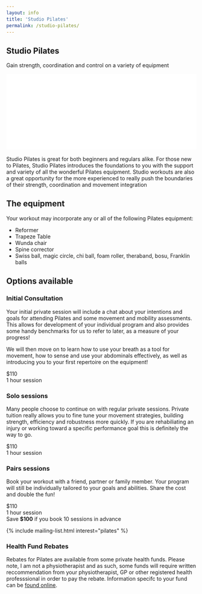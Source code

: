 ```yaml
---
layout: info
title: 'Studio Pilates'
permalink: /studio-pilates/
---
```



<section class="section section-lightOnDark section-splash">
	<div class="layer layer-img b-lazy" data-src="/images/section-bgs/IMG_0887.jpg"></div>
	<!-- <div class="layer layer-gradient layer-gradient-light"></div> -->
	<div class="container">
		<div class="row">
			<div class="col-sm-6">
				<h1>Studio Pilates</h1>
				<p>Gain strength, coordination and control on a variety of equipment</p>
				<img src="/images/logo-footer.png" class="logo" />
			</div>
		</div>
	</div>
</section>

<section class="section section-quote">
	<div class="container">
		<div class="row">
			<div class="col-sm-6 col-sm-offset-3">
				<!-- <h2></h2> -->
				<p>Studio Pilates is great for both beginners and regulars alike. For those new to Pilates, Studio Pilates introduces the foundations to you with the support and variety of all the wonderful Pilates equipment. Studio workouts are also a great opportunity for the more experienced to really push the boundaries of their strength, coordination and movement integration</p>
			</div>
		</div>
	</div>
</section>


<section class="section section-lightOnDark">
	<div class="layer layer-img b-lazy" data-src="/images/section-bgs/IMG_0979.jpg"></div>
	<div class="container">
		<div class="row">
			<div class="col-sm-4 col-sm-offset-6">
				<h2 class="section_title">The equipment</h2>
				<p>Your workout may incorporate any or all of the following Pilates equipment:</p>
				<ul>
					<li>Reformer</li>
					<li>Trapeze Table</li>
					<li>Wunda chair</li>
					<li>Spine corrector</li>
					<li>Swiss ball, magic circle, chi ball, foam roller, theraband, bosu, Franklin balls</li>
				</ul>
			</div>
		</div>
	</div>
</section>


<section class="section">
	<div class="container">
		<div class="col-sm-12">
			<h2 class="section_title section_title-full">Options available</h2>
		</div>
		<div class="col-sm-4">
			<div class="well well-product">
				<h3>Initial Consultation</h3>
				<p>Your initial private session will include a chat about your intentions and goals for attending Pilates and some movement and mobility assessments.  This allows for development of your individual program and also provides some handy benchmarks for us to refer to later, as a measure of your progress!</p>
				<p>We will then move on to learn how to use your breath as a tool for movement, how to sense and use your abdominals effectively, as well as introducing you to your first repertoire on the equipment!</p>
				<div class="cost">
					<div class="cost_price">$110</div>
					<div class="cost_details">1 hour session</div>
				</div><!-- .cost -->
			</div><!-- .well -->
		</div><!-- .col-sm-4 -->
		<div class="col-sm-4">
			<div class="well well-product">
				<h3>Solo sessions</h3>
				<p>Many people choose to continue on with regular private sessions.  Private tuition really allows you to fine tune your movement strategies, building strength, efficiency and robustness more quickly. If you are rehabiliating an injury or working toward a specific performance goal this is definitely the way to go.</p>
				<div class="cost">
					<div class="cost_price">$110</div>
					<div class="cost_details">1 hour session</div>
				</div>
			</div><!-- .well -->
		</div><!-- .col-sm-4 -->
		<div class="col-sm-4">
			<div class="well well-product">
				<h3>Pairs sessions</h3> 
				<p>Book your workout with a friend, partner or family member. Your program will still be individually tailored to your goals and abilities. Share the cost and double the fun!</p>
				<div class="cost">
					<div class="cost_price">$110</div>
					<div class="cost_details">1 hour session</div>
				</div>
			</div><!-- .well -->
		</div>
		<div class="col-sm-12">
			<div class="well well-info well-announce">
				Save <strong>$100</strong> if you book 10 sessions in advance
			</div><!-- .well well-info -->
		</div><!-- .col-sm-12 -->
	</div>
</section>

{% include mailing-list.html interest="pilates" %}

<section class="section section-lightOnDark">
	<div class="layer layer-img b-lazy" data-src="/images/section-bgs/IMG_0961.jpg"></div>
	<div class="layer layer-gradient layer-gradient-dark-reverse"></div>
	<div class="container">
		<div class="row">
			<div class="col-sm-6">
			 <h3>Health Fund Rebates</h3>
			 <p>Rebates for Pilates are available from some private health funds.  Please note, I am not a physiotherapist and as such, some funds will require written reccommendation from your physiotherapist, GP or other registered health professsional in order to pay the rebate. Information specifc to your fund can be <a target="_blank" href="http://www.pilates.org.au/health-funds/">found online</a>.</p> 
			</div>
		</div><!-- .col-sm-8 -->
	</div><!-- .container -->
</section>
